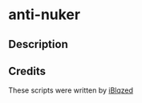 # anti-nuker

## Description


## Credits
These scripts were written by [iBlqzed](https://github.com/iBlqzed)
